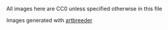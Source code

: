 All images here are CC0 unless specified otherwise in this file

Images generated with [artbreeder](https://www.artbreeder.com)